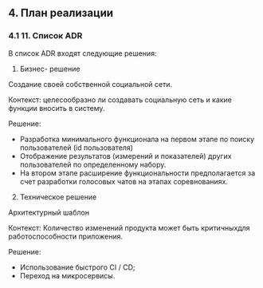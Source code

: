 ## 4. План реализации
### 4.1 11.	Список ADR
В список ADR входят следующие решения:
1. Бизнес- решение

Создание своей собственной социальной сети.

Контекст: целесообразно ли создавать социальную сеть и какие функции вносить в систему.

Решение:
-  Разработка минимального функционала на первом этапе по поиску пользователей (id пользователя)
-  Отображение результатов (измерений и показателей) других пользователей по определенному набору.
-  На втором этапе расширение функциональности предполагается за счет разработки голосовых чатов на этапах соревнованиях.
2. Техническое решение
   
Архитектурный шаблон

Контекст: Количество изменений продукта может быть критичныхдля работоспособности приложения.

Решение:
- Использование быстрого CI / CD;
- Переход на микросервисы.
